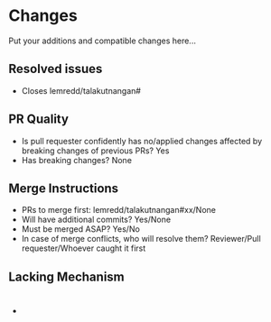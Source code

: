 # Changes
Put your additions and compatible changes here...

## Resolved issues
<!-- prefix the issue number to close the issue from original repository. -->
- Closes lemredd/talakutnangan#

## PR Quality
<!--
Be sure that changes in the PR are compatible with the master branch to prevent test failures.
-->
- Is pull requester confidently has no/applied changes affected by breaking changes of previous PRs?
  Yes
- Has breaking changes? None
<!--
Put breaking change details below this comment if there are breaking changes. Breaking changes could
be relocating certain set of files, changing the types that already exist in the master branch, new
format of response or query, etc...
-->

## Merge Instructions
<!--
Fixes, breaking change, or initial code of a feature should be merged as soon as possible. This is
because it can affect the code or experience greatly in the future. Enhancements can be deferred.
-->
- PRs to merge first: lemredd/talakutnangan#xx/None
- Will have additional commits? Yes/None
- Must be merged ASAP? Yes/No
- In case of merge conflicts, who will resolve them? Reviewer/Pull requester/Whoever caught it first

## Lacking Mechanism
<!--
Note: Pull requester should create issues for lacking mechanisms, then just link the issue number.
-->
- #
